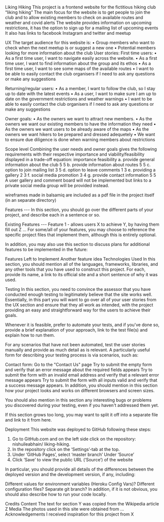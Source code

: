 Liking Hiking
This project is a frontend website for the fictitious hiking club “liking hiking”
The main focus for the website is to get people to join the club and to allow existing members to check on available routes and weather and covid alerts
The website provides information on upcoming restrictions, it has the option to sign up for a mailing list of upcoming events
It also has links to facebook Instagram and twitter and meetup


UX
The target audience for this website is:
•	Group members who want to check when the next meetup is or suggest a new one
•	Potential members looking for more information about the club
User stories:
First time users:
•	As a first time user, I want to navigate easily across the website.
•	As a first time user, I want to find information about the group and its ethos
•	As a first time user, I want to see some maps of the available routes
•	I want to be able to easily contact the club organisers if I need to ask any questions or make any suggestions

Returning/regular users:
•	As a member, I want to follow the club, so I stay up to date with the latest events
•	As a user, I want to make sure I am up to date on the government restrictions and weather warnings
•	I want to be able to easily contact the club organisers if I need to ask any questions or make any suggestions

Owner goals:
•	As the owners we want to attract new members.
•	As the owners we want our existing members to have the information they need
•	As the owners we want users to be already aware of the maps
•	As the owners we want hikers to be prepared and dressed adequetely
•	We want to ensure due diligence is done when warning members about restrictions
 
Scope level
Combining the user needs and owner goals gives the following requirements with their respective importance and viability/feasibility displayed in a trade-off equation:
	importance	feasibility
a. provide general information about the club	5	5
b. provide information about routes	5	5
c. option to join mailing list	3	5
d. option to leave comments	1	3
e. providing a gallery	2	3
f. social media promotion	3	4
g. provide contact information	5	5
A user gallery and comment board will not be implemented but links to a private social media group will be provided instead.		


wireframes made in balsamiq are included as a pdf file in the project itself (in an separate directory)

Features ---
In this section, you should go over the different parts of your project, and describe each in a sentence or so.

Existing Features ---
Feature 1 - allows users X to achieve Y, by having them fill out Z
...
For some/all of your features, you may choose to reference the specific project files that implement them, although this is entirely optional.

In addition, you may also use this section to discuss plans for additional features to be implemented in the future:

Features Left to Implement
Another feature idea
Technologies Used
In this section, you should mention all of the languages, frameworks, libraries, and any other tools that you have used to construct this project. For each, provide its name, a link to its official site and a short sentence of why it was used.

Testing
In this section, you need to convince the assessor that you have conducted enough testing to legitimately believe that the site works well. Essentially, in this part you will want to go over all of your user stories from the UX section and ensure that they all work as intended, with the project providing an easy and straightforward way for the users to achieve their goals.

Whenever it is feasible, prefer to automate your tests, and if you've done so, provide a brief explanation of your approach, link to the test file(s) and explain how to run them.

For any scenarios that have not been automated, test the user stories manually and provide as much detail as is relevant. A particularly useful form for describing your testing process is via scenarios, such as:

Contact form:
Go to the "Contact Us" page
Try to submit the empty form and verify that an error message about the required fields appears
Try to submit the form with an invalid email address and verify that a relevant error message appears
Try to submit the form with all inputs valid and verify that a success message appears.
In addition, you should mention in this section how your project looks and works on different browsers and screen sizes.

You should also mention in this section any interesting bugs or problems you discovered during your testing, even if you haven't addressed them yet.

If this section grows too long, you may want to split it off into a separate file and link to it from here.

Deployment
This website was deployed to GitHub following these steps:
1.	Go to GitHub.com and on the left side click on the repository: nishuileabhain/ liking-hiking.
2.	In the repository click on the ‘Settings’-tab at the top.
3.	Under ‘GitHub Pages’, select ‘master branch’ Under ‘Source’
4.	Click ‘Save’ to view the public URL (‘Source’) of the website 


In particular, you should provide all details of the differences between the deployed version and the development version, if any, including:

Different values for environment variables (Heroku Config Vars)?
Different configuration files?
Separate git branch?
In addition, if it is not obvious, you should also describe how to run your code locally.

Credits
Content
The text for section Y was copied from the Wikipedia article Z
Media
The photos used in this site were obtained from ...
Acknowledgements
I received inspiration for this project from X